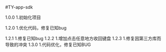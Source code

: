 #TY-app-sdk

1.0.0
1.初始化项目

1.2.0
1.优化代码，修复已知bug

1.2.1
1.修复已知bug
1.2.2
1.增加点击任意地方收回键盘
1.2.3
1.修复因第三方库而导致的冲突
1.3.0
1.代码优化，修复已知BUG
